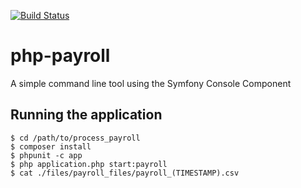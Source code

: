 [![Build Status](https://travis-ci.org/Cein-Markey/php-payroll.svg?branch=master)](https://travis-ci.org/Cein-Markey/php-payroll)

# php-payroll 

A simple command line tool using the Symfony Console Component

## Running the application

    $ cd /path/to/process_payroll
    $ composer install
    $ phpunit -c app
    $ php application.php start:payroll
    $ cat ./files/payroll_files/payroll_(TIMESTAMP).csv
